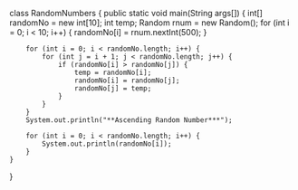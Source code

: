 class RandomNumbers {
    public static void main(String args[]) {
        int[] randomNo = new int[10];
        int temp;
        Random rnum = new Random();
        for (int i = 0; i < 10; i++) {
            randomNo[i] = rnum.nextInt(500);
        }

        for (int i = 0; i < randomNo.length; i++) {
            for (int j = i + 1; j < randomNo.length; j++) {
                if (randomNo[i] > randomNo[j]) {
                    temp = randomNo[i];
                    randomNo[i] = randomNo[j];
                    randomNo[j] = temp;
                }
            }
        }
        System.out.println("**Ascending Random Number***");

        for (int i = 0; i < randomNo.length; i++) {
            System.out.println(randomNo[i]);
        }
    }
}
